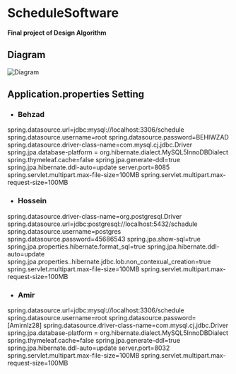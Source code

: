 # ScheduleSoftware
**Final project of Design Algorithm**

## Diagram
![Diagram](https://user-images.githubusercontent.com/64724370/124005324-2f10b500-d9ee-11eb-8062-238a2b9ed39c.jpg)


## Application.properties Setting
- ### Behzad
spring.datasource.url=jdbc:mysql://localhost:3306/schedule
spring.datasource.username=root
spring.datasource.password=BEHIWZAD
spring.datasource.driver-class-name=com.mysql.cj.jdbc.Driver
spring.jpa.database-platform = org.hibernate.dialect.MySQL5InnoDBDialect
spring.thymeleaf.cache=false
spring.jpa.generate-ddl=true
spring.jpa.hibernate.ddl-auto=update
server.port=8085
spring.servlet.multipart.max-file-size=100MB
spring.servlet.multipart.max-request-size=100MB

- ### Hossein
spring.datasource.driver-class-name=org.postgresql.Driver
spring.datasource.url=jdbc:postgresql://localhost:5432/schadule
spring.datasource.username=postgres
spring.datasource.password=45686543
spring.jpa.show-sql=true
spring.jpa.properties.hibernate.format_sql=true
spring.jpa.hibernate.ddl-auto=update
spring.jpa.properties..hibernate.jdbc.lob.non_contexual_creation=true
spring.servlet.multipart.max-file-size=100MB
spring.servlet.multipart.max-request-size=100MB

- ### Amir
spring.datasource.url=jdbc:mysql://localhost:3306/schedule
spring.datasource.username=root
spring.datasource.password=[Amirnlz28]
spring.datasource.driver-class-name=com.mysql.cj.jdbc.Driver
spring.jpa.database-platform = org.hibernate.dialect.MySQL5InnoDBDialect
spring.thymeleaf.cache=false
spring.jpa.generate-ddl=true
spring.jpa.hibernate.ddl-auto=update
server.port=8032
spring.servlet.multipart.max-file-size=100MB
spring.servlet.multipart.max-request-size=100MB
